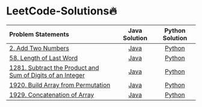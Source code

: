 # LeetCode-Solutions🔥

|  Problem Statements  |  Java Solution  |  Python Solution  |
|:---------------------|:---------------:|:-----------------:|
|  [2. Add Two Numbers](https://leetcode.com/problems/add-two-numbers/)  |  [Java]()  |  [Python](https://github.com/kishanrajput23/LeetCode-Solutions/blob/main/Python/Add%20Two%20Numbers.py)  |
|  [58. Length of Last Word](https://leetcode.com/problems/length-of-last-word/)  |  [Java]()  |  [Python](https://github.com/kishanrajput23/LeetCode-Solutions/blob/main/Python/Length%20of%20Last%20Word.py)  |
|  [1281. Subtract the Product and Sum of Digits of an Integer](https://leetcode.com/problems/subtract-the-product-and-sum-of-digits-of-an-integer/)  |  [Java](https://github.com/kishanrajput23/LeetCode-Solutions/blob/main/Java/1281.Subtract_the_Product_and_Sum_of_Digits_of_an_Integer.java)  |  [Python]()  |
|  [1920. Build Array from Permutation](https://leetcode.com/problems/build-array-from-permutation/)  |  [Java](https://github.com/kishanrajput23/LeetCode-Solutions/blob/main/Java/1920.java)  |  [Python](https://github.com/kishanrajput23/LeetCode-Solutions/blob/main/Python/1920.py)  |
|  [1929. Concatenation of Array](https://leetcode.com/problems/concatenation-of-array/)  |  [Java](https://github.com/kishanrajput23/LeetCode-Solutions/blob/main/Java/1929.java)  |  [Python](https://github.com/kishanrajput23/LeetCode-Solutions/blob/main/Python/1929.py)  |
